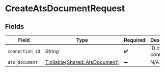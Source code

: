 # CreateAtsDocumentRequest


## Fields

| Field                                                                | Type                                                                 | Required                                                             | Description                                                          |
| -------------------------------------------------------------------- | -------------------------------------------------------------------- | -------------------------------------------------------------------- | -------------------------------------------------------------------- |
| `connection_id`                                                      | *String*                                                             | :heavy_check_mark:                                                   | ID of the connection                                                 |
| `ats_document`                                                       | [T.nilable(Shared::AtsDocument)](../../models/shared/atsdocument.md) | :heavy_minus_sign:                                                   | N/A                                                                  |
